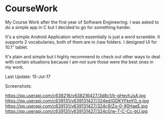 # CourseWork

My Course Work after the first year of Software Engineering. I was asked to do a simple app in C but I decided to go for something harder.

It's a simple Android Application which essentially is just a word scramble.
It supports 2 vocabularies, both of them are in /raw folders.
I designed UI for 10.1" tablet.

It's plain and simple but I highly recommend to check out other ways to deal with certain situations because 
I am not sure those were the best ones in my work.

Last Update: 15-Jul-17

Screenshots:

https://pp.userapi.com/c638216/v638216427/3d8c1/Ir-gHevhJsA.jpg
https://pp.userapi.com/c639131/v639131427/324ed/GDKYFknY0_g.jpg
https://pp.userapi.com/c639131/v639131427/324c9/Zo-0-90HaeE.jpg
https://pp.userapi.com/c639131/v639131427/324c0/w-T-C-Cc-bU.jpg
